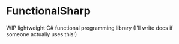 # FunctionalSharp
WIP lightweight C# functional programming library
(I'll write docs if someone actually uses this!)


